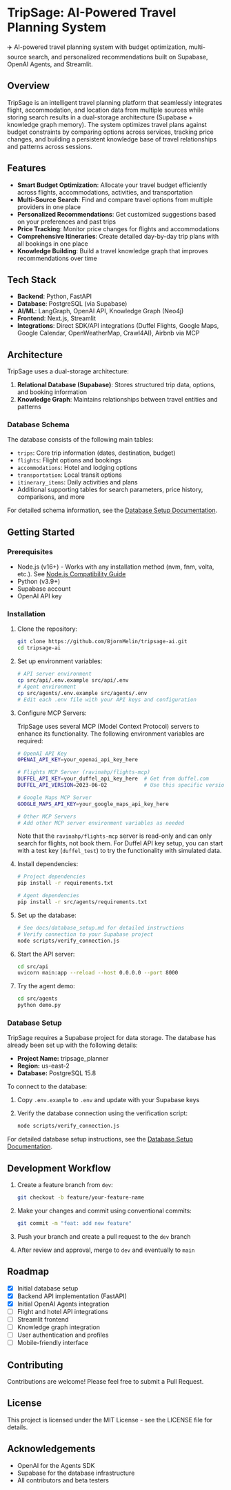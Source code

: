 # TripSage: AI-Powered Travel Planning System

✈️ AI-powered travel planning system with budget optimization, multi-source search, and personalized recommendations built on Supabase, OpenAI Agents, and Streamlit.

## Overview

TripSage is an intelligent travel planning platform that seamlessly integrates flight, accommodation, and location data from multiple sources while storing search results in a dual-storage architecture (Supabase + knowledge graph memory). The system optimizes travel plans against budget constraints by comparing options across services, tracking price changes, and building a persistent knowledge base of travel relationships and patterns across sessions.

## Features

- **Smart Budget Optimization**: Allocate your travel budget efficiently across flights, accommodations, activities, and transportation
- **Multi-Source Search**: Find and compare travel options from multiple providers in one place
- **Personalized Recommendations**: Get customized suggestions based on your preferences and past trips
- **Price Tracking**: Monitor price changes for flights and accommodations
- **Comprehensive Itineraries**: Create detailed day-by-day trip plans with all bookings in one place
- **Knowledge Building**: Build a travel knowledge graph that improves recommendations over time

## Tech Stack

- **Backend**: Python, FastAPI
- **Database**: PostgreSQL (via Supabase)
- **AI/ML**: LangGraph, OpenAI API, Knowledge Graph (Neo4j)
- **Frontend**: Next.js, Streamlit
- **Integrations**: Direct SDK/API integrations (Duffel Flights, Google Maps, Google Calendar, OpenWeatherMap, Crawl4AI), Airbnb via MCP

## Architecture

TripSage uses a dual-storage architecture:

1. **Relational Database (Supabase)**: Stores structured trip data, options, and booking information
2. **Knowledge Graph**: Maintains relationships between travel entities and patterns

### Database Schema

The database consists of the following main tables:

- `trips`: Core trip information (dates, destination, budget)
- `flights`: Flight options and bookings
- `accommodations`: Hotel and lodging options
- `transportation`: Local transit options
- `itinerary_items`: Daily activities and plans
- Additional supporting tables for search parameters, price history, comparisons, and more

For detailed schema information, see the [Database Setup Documentation](./docs/database_setup.md).

## Getting Started

### Prerequisites

- Node.js (v16+) - Works with any installation method (nvm, fnm, volta, etc.). See [Node.js Compatibility Guide](./docs/installation/node_js_compatibility.md)
- Python (v3.9+)
- Supabase account
- OpenAI API key

### Installation

1. Clone the repository:

   ```bash
   git clone https://github.com/BjornMelin/tripsage-ai.git
   cd tripsage-ai
   ```

2. Set up environment variables:

   ```bash
   # API server environment
   cp src/api/.env.example src/api/.env
   # Agent environment
   cp src/agents/.env.example src/agents/.env
   # Edit each .env file with your API keys and configuration
   ```

3. Configure MCP Servers:

   TripSage uses several MCP (Model Context Protocol) servers to enhance its functionality. The following environment variables are required:

   ```bash
   # OpenAI API Key
   OPENAI_API_KEY=your_openai_api_key_here

   # Flights MCP Server (ravinahp/flights-mcp)
   DUFFEL_API_KEY=your_duffel_api_key_here  # Get from duffel.com
   DUFFEL_API_VERSION=2023-06-02            # Use this specific version

   # Google Maps MCP Server
   GOOGLE_MAPS_API_KEY=your_google_maps_api_key_here

   # Other MCP Servers
   # Add other MCP server environment variables as needed
   ```

   Note that the `ravinahp/flights-mcp` server is read-only and can only search for flights, not book them. For Duffel API key setup, you can start with a test key (`duffel_test`) to try the functionality with simulated data.

4. Install dependencies:

   ```bash
   # Project dependencies
   pip install -r requirements.txt

   # Agent dependencies
   pip install -r src/agents/requirements.txt
   ```

5. Set up the database:

   ```bash
   # See docs/database_setup.md for detailed instructions
   # Verify connection to your Supabase project
   node scripts/verify_connection.js
   ```

6. Start the API server:

   ```bash
   cd src/api
   uvicorn main:app --reload --host 0.0.0.0 --port 8000
   ```

7. Try the agent demo:

   ```bash
   cd src/agents
   python demo.py
   ```

### Database Setup

TripSage requires a Supabase project for data storage. The database has already been set up with the following details:

- **Project Name:** tripsage_planner
- **Region:** us-east-2
- **Database:** PostgreSQL 15.8

To connect to the database:

1. Copy `.env.example` to `.env` and update with your Supabase keys
2. Verify the database connection using the verification script:

   ```bash
   node scripts/verify_connection.js
   ```

For detailed database setup instructions, see the [Database Setup Documentation](./docs/database_setup.md).

## Development Workflow

1. Create a feature branch from `dev`:

   ```bash
   git checkout -b feature/your-feature-name
   ```

2. Make your changes and commit using conventional commits:

   ```bash
   git commit -m "feat: add new feature"
   ```

3. Push your branch and create a pull request to the `dev` branch

4. After review and approval, merge to `dev` and eventually to `main`

## Roadmap

- [x] Initial database setup
- [x] Backend API implementation (FastAPI)
- [x] Initial OpenAI Agents integration
- [ ] Flight and hotel API integrations
- [ ] Streamlit frontend
- [ ] Knowledge graph integration
- [ ] User authentication and profiles
- [ ] Mobile-friendly interface

## Contributing

Contributions are welcome! Please feel free to submit a Pull Request.

## License

This project is licensed under the MIT License - see the LICENSE file for details.

## Acknowledgements

- OpenAI for the Agents SDK
- Supabase for the database infrastructure
- All contributors and beta testers
